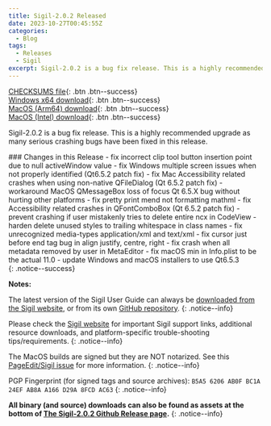 ```yaml
---
title: Sigil-2.0.2 Released
date: 2023-10-27T00:45:55Z
categories:
  - Blog
tags:
  - Releases
  - Sigil
excerpt: Sigil-2.0.2 is a bug fix release. This is a highly recommended upgrade as many serious crashing bugs have been fixed in this release.
---
```


[CHECKSUMS file](https://github.com/Sigil-Ebook/Sigil/releases/download/2.0.2/Sigil-2.0.2-CHECKSUMS.sha256.txt){: .btn .btn--success}<br/>
[Windows x64 download](https://github.com/Sigil-Ebook/Sigil/releases/download/2.0.2/Sigil-2.0.2-Windows-x64-Setup.exe){: .btn .btn--success}<br/>
[MacOS (Arm64) download](https://github.com/Sigil-Ebook/Sigil/releases/download/2.0.2/Sigil.app-2.0.2-Mac-arm64.txz){: .btn .btn--success}<br/>
[MacOS (Intel) download](https://github.com/Sigil-Ebook/Sigil/releases/download/2.0.2/Sigil.app-2.0.2-Mac-x86_64.txz){: .btn .btn--success}

Sigil-2.0.2 is a bug fix release. This is a highly recommended upgrade as many serious crashing bugs have been fixed in this release.

<div markdown="1"> 
### Changes in this Release
- fix incorrect clip tool button insertion point due to null activeWindow value
- fix Windows multiple screen issues when not properly identified (Qt6.5.2 patch fix)
- fix Mac Accessibility related crashes when using non-native QFileDialog (Qt 6.5.2 patch fix)
- workaround MacOS QMessageBox loss of focus Qt 6.5.X bug without hurting other platforms
- fix pretty print mend not formatting mathml
- fix Accessibility related crashes in QFontComboBox (Qt 6.5.2 patch fix)
- prevent crashing if user mistakenly tries to delete entire ncx in CodeView
- harden delete unused styles to trailing whitespace in class names
- fix unrecognized media-types application/xml and text/xml
- fix cursor just before end tag bug in align justify, centre, right
- fix crash when all metadata removed by user in MetaEditor
- fix macOS min in Info.plist to be the actual 11.0
- update Windows and macOS installers to use Qt6.5.3
</div>
{: .notice--success}
 
__Notes:__

The latest version of the Sigil User Guide can always be [downloaded from the Sigil website](https://sigil-ebook.com/sigil/guide), or from its own [GitHub repository](https://github.com/Sigil-Ebook/sigil-user-guide/releases/latest).
{: .notice--info}

Please check the [Sigil website](https://sigil-ebook.com/sigil) for important Sigil support links, additional resource downloads, and platform-specific trouble-shooting tips/requirements.
{: .notice--info}

The MacOS builds are signed but they are NOT notarized.  See this [PageEdit/Sigil issue]( https://github.com/Sigil-Ebook/PageEdit/issues/31) for more information.
{: .notice--info}

PGP Fingerprint (for signed tags and source archives): `B5A5 6206 AB0F BC1A 24EF AB8A A166 D29A 8FCD AC63`
{: .notice--info}

__All binary (and source) downloads can also be found as assets at the bottom of [The Sigil-2.0.2 Github Release page](https://github.com/Sigil-Ebook/Sigil/releases/tag/2.0.2).__
{: .notice--info}
